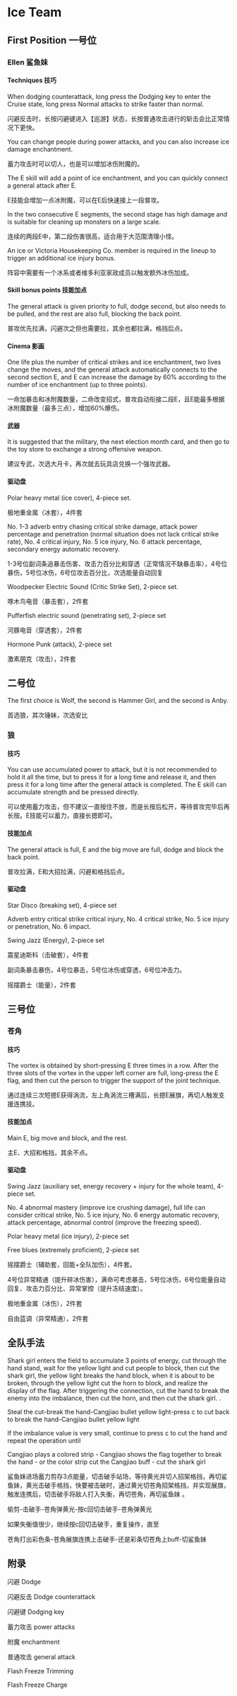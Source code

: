 # Ice Team

## First Position 一号位

### Ellen 鲨鱼妹

#### Techniques 技巧

When dodging counterattack, long press the Dodging key to enter the Cruise state, long press Normal attacks to strike faster than normal.

闪避反击时，长按闪避键进入【巡游】状态，长按普通攻击进行的斩击会比正常情况下更快。

You can change people during power attacks, and you can also increase ice damage enchantment.

蓄力攻击时可以切人，也是可以增加冰伤附魔的。

The E skill will add a point of ice enchantment, and you can quickly connect a general attack after E.

E技能会增加一点冰附魔，可以在E后快速接上一段普攻。

In the two consecutive E segments, the second stage has high damage and is suitable for cleaning up monsters on a large scale.

连续的两段E中，第二段伤害很高，适合用于大范围清理小怪。

An ice or Victoria Housekeeping Co. member is required in the lineup to trigger an additional ice injury bonus.

阵容中需要有一个冰系或者维多利亚家政成员以触发额外冰伤加成。

#### Skill bonus points 技能加点

The general attack is given priority to full, dodge second, but also needs to be pulled, and the rest are also full, blocking the back point.

普攻优先拉满，闪避次之但也需要拉，其余也都拉满，格挡后点。

#### Cinema 影画

One life plus the number of critical strikes and ice enchantment, two lives change the moves, and the general attack automatically connects to the second section E, and E can increase the damage by 60% according to the number of ice enchantment (up to three points).

一命加暴击和冰附魔数量，二命改变招式，普攻自动衔接二段E，且E能最多根据冰附魔数量（最多三点），增加60%爆伤。

#### 武器

It is suggested that the military, the next election month card, and then go to the toy store to exchange a strong offensive weapon.

建议专武，次选大月卡，再次就去玩具店兑换一个强攻武器。

#### 驱动盘

Polar heavy metal (ice cover), 4-piece set.

极地重金属（冰套），4件套

No. 1-3 adverb entry chasing critical strike damage, attack power percentage and penetration (normal situation does not lack critical strike rate), No. 4 critical injury, No. 5 ice injury, No. 6 attack percentage, secondary energy automatic recovery.

1-3号位副词条追暴击伤害、攻击力百分比和穿透（正常情况不缺暴击率），4号位暴伤，5号位冰伤，6号位攻击百分比，次选能量自动回复

Woodpecker Electric Sound (Critic Strike Set), 2-piece set.

啄木鸟电音（暴击套），2件套

Pufferfish electric sound (penetrating set), 2-piece set

河豚电音（穿透套），2件套

Hormone Punk (attack), 2-piece set

激素朋克（攻击），2件套

## 二号位

The first choice is Wolf, the second is Hammer Girl, and the second is Anby.

首选狼，其次锤妹，次选安比

### 狼

#### 技巧

You can use accumulated power to attack, but it is not recommended to hold it all the time, but to press it for a long time and release it, and then press it for a long time after the general attack is completed. The E skill can accumulate strength and be pressed directly.

可以使用蓄力攻击，但不建议一直按住不放，而是长按后松开，等待普攻完毕后再长按。E技能可以蓄力，直接长摁即可。

#### 技能加点

The general attack is full, E and the big move are full, dodge and block the back point.

普攻拉满，E和大招拉满，闪避和格挡后点。

#### 驱动盘

Star Disco (breaking set), 4-piece set

Adverb entry critical strike critical injury, No. 4 critical strike, No. 5 ice injury or penetration, No. 6 impact.

Swing Jazz (Energy), 2-piece set

震星迪斯科（击破套），4件套

副词条暴击暴伤，4号位暴击，5号位冰伤或穿透，6号位冲击力。

摇摆爵士（能量），2件套

## 三号位

### 苍角

#### 技巧

The vortex is obtained by short-pressing E three times in a row. After the three slots of the vortex in the upper left corner are full, long-press the E flag, and then cut the person to trigger the support of the joint technique.

通过连续三次短摁E获得涡流，左上角涡流三槽满后，长摁E展旗，再切人触发支援连携技。

#### 技能加点

Main E, big move and block, and the rest.

主E、大招和格挡，其余不点。

#### 驱动盘

Swing Jazz (auxiliary set, energy recovery + injury for the whole team), 4-piece set.

No. 4 abnormal mastery (improve ice crushing damage), full life can consider critical strike, No. 5 ice injury, No. 6 energy automatic recovery, attack percentage, abnormal control (improve the freezing speed).

Polar heavy metal (ice injury), 2-piece set

Free blues (extremely proficient), 2-piece set

摇摆爵士（辅助套，回能+全队加伤），4件套。

4号位异常精通（提升碎冰伤害），满命可考虑暴击，5号位冰伤，6号位能量自动回复、攻击力百分比、异常掌控（提升冻结速度）。

极地重金属（冰伤），2件套

自由蓝调（异常精通），2件套

## 全队手法

Shark girl enters the field to accumulate 3 points of energy, cut through the hand stand, wait for the yellow light and cut people to block, then cut the shark girl, the yellow light breaks the hand block, when it is about to be broken, through the yellow light cut the horn to block, and realize the display of the flag. After triggering the connection, cut the hand to break the enemy into the imbalance, then cut the horn, and then cut the shark girl. .

Steal the cut-break the hand-Cangjiao bullet yellow light-press c to cut back to break the hand-Cangjiao bullet yellow light

If the imbalance value is very small, continue to press c to cut the hand and repeat the operation until

Cangjiao plays a colored strip - Cangjiao shows the flag together to break the hand - or the color strip cut the Cangjiao buff - cut the shark girl

鲨鱼妹进场蓄力剪存3点能量，切击破手站场，等待黄光并切人招架格挡，再切鲨鱼妹，黄光击破手格挡，快要被击破时，通过黄光切苍角招架格挡，并实现展旗，触发连携后，切击破手将敌人打入失衡，再切苍角，再切鲨鱼妹 。

偷剪-击破手-苍角弹黄光-按c回切击破手-苍角弹黄光

如果失衡值很少，继续按c回切击破手，重复操作，直至

苍角打出彩色条-苍角展旗连携上击破手-还是彩条切苍角上buff-切鲨鱼妹

## 附录

闪避 Dodge

闪避反击 Dodge counterattack

闪避键 Dodging key

蓄力攻击 power attacks

附魔 enchantment

普通攻击 general attack

Flash Freeze Trimming

Flash Freeze Charge
